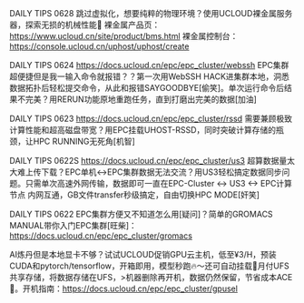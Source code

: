 DAILY TIPS 0628
跳过虚拟化，想要纯粹的物理环境？使用UCLOUD裸金属服务器，探索无损的机械性能🚀
裸金属产品页：https://www.ucloud.cn/site/product/bms.html
裸金属控制台：https://console.ucloud.cn/uphost/uphost/create

DAILY TIPS 0624
https://docs.ucloud.cn/epc/epc_cluster/webssh
EPC集群超便捷但是我一输入命令就报错？？第一次用WebSSH HACK进集群本地，洞悉数据拓扑后轻松提交命令，从此和报错SAYGOODBYE[偷笑]。单次运行命令后结果不完美？用RERUN功能原地重跑任务，直到打磨出完美的数据[加油]

DAILY TIPS 0623
https://docs.ucloud.cn/epc/epc_cluster/rssd
需要兼顾极致计算性能和超高磁盘带宽？用EPC挂载UHOST-RSSD，同时突破计算存储的瓶颈，让HPC RUNNING无死角[机智]

DAILY TIPS 0622S
https://docs.ucloud.cn/epc/epc_cluster/us3
超算数据量太大难上传下载？EPC单机<->EPC集群数据无法交流？用US3轻松搞定数据同步问题。只需单次高速外网传输，数据即可一直在EPC-Cluster <-> US3 <-> EPC计算节点 内网互通，GB文件transfer秒级搞定，自由切换HPC MODE[奸笑]

DAILY TIPS 0622
EPC集群方便又不知道怎么用[疑问]？简单的GROMACS MANUAL带你入门EPC集群[旺柴]：https://docs.ucloud.cn/epc/epc_cluster/gromacs

AI炼丹但是本地显卡不够？试试UCLOUD促销GPU云主机，低至¥3/H，预装CUDA和pytorch/tensorflow，开箱即用，模型秒跑🔥～还可自动挂载🌛月付UFS共享存储，将数据存储在UFS，>机器删除再开机，数据仍然保留，节省成本ACE🚀。开机指南：https://docs.ucloud.cn/epc/epc_cluster/gpusel
